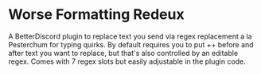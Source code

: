 # Worse Formatting Redeux

A BetterDiscord plugin to replace text you send via regex replacement a la Pesterchum for typing quirks.
By default requires you to put ++ before and after text you want to replace, but that's also controlled by an editable regex.
Comes with 7 regex slots but easily adjustable in the plugin code.